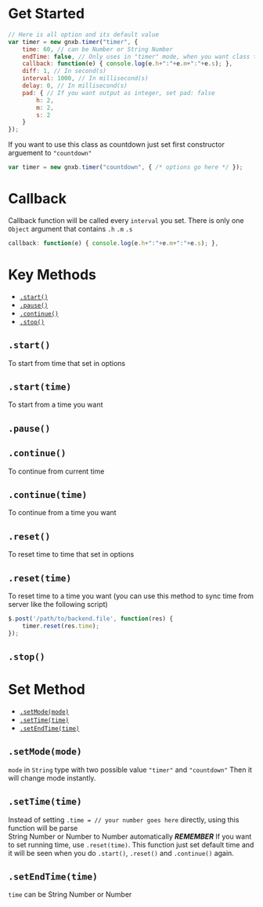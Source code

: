# Get Started
```javascript
// Here is all option and its default value
var timer = new gnxb.timer("timer", {
    time: 60, // can be Number or String Number
    endTime: false, // Only uses in "timer" mode, when you want class to end at a time
    callback: function(e) { console.log(e.h+":"+e.m+":"+e.s); },
    diff: 1, // In second(s)
    interval: 1000, // In millisecond(s)
    delay: 0, // In millisecond(s)
    pad: { // If you want output as integer, set pad: false
        h: 2,
        m: 2,
        s: 2
    }
});
```

If you want to use this class as countdown just set first constructor arguement to `"countdown"`
```javascript
var timer = new gnxb.timer("countdown", { /* options go here */ });
```

# Callback
Callback function will be called every `interval` you set.
There is only one `Object` argument that contains `.h` `.m` `.s`
```javascript
callback: function(e) { console.log(e.h+":"+e.m+":"+e.s); },
```

# Key Methods
- [`.start()`](https://github.com/GNXB/gnxb.timer.js#start)
- [`.pause()`](https://github.com/GNXB/gnxb.timer.js#pause)
- [`.continue()`](https://github.com/GNXB/gnxb.timer.js#continue)
- [`.stop()`](https://github.com/GNXB/gnxb.timer.js#stop)

## `.start()`
To start from time that set in options
## `.start(time)`
To start from a time you want

## `.pause()`

## `.continue()`
To continue from current time
## `.continue(time)`
To continue from a time you want

## `.reset()`
To reset time to time that set in options
## `.reset(time)`
To reset time to a time you want (you can use this method to sync time from server like the following script)
```javascript
$.post('/path/to/backend.file', function(res) {
    timer.reset(res.time);
});
```

## `.stop()`

# Set Method
- [`.setMode(mode)`](https://github.com/GNXB/gnxb.timer.js#setmodemode)
- [`.setTime(time)`](https://github.com/GNXB/gnxb.timer.js#settimetime)
- [`.setEndTime(time)`](https://github.com/GNXB/gnxb.timer.js#setendtimetime)

## `.setMode(mode)`
`mode` in `String` type with two possible value `"timer"` and `"countdown"` Then it will change mode instantly.

## `.setTime(time)`
Instead of setting `.time = // your number goes here` directly, using this function will be parse  
String Number or Number to Number automatically
***REMEMBER*** If you want to set running time, use `.reset(time)`. This function just set default time and it will be seen
when you do `.start()`, `.reset()` and `.continue()` again.

## `.setEndTime(time)`
`time` can be String Number or Number
